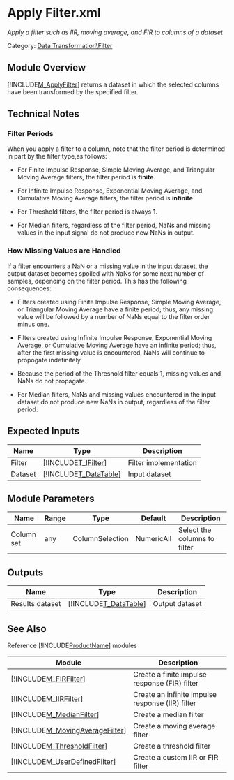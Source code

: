 # Apply Filter.xml

*Apply a filter such as IIR, moving average, and FIR to columns of a dataset*

Category: [Data Transformation\Filter](529B4991-8A7F-4E12-8F36-51F9FACA4383)


## Module Overview
[!INCLUDE[M_ApplyFilter](Token\M_ApplyFilter.md)] returns a dataset in which the selected columns have been transformed by the specified filter.


## Technical Notes

### Filter Periods
When you apply a filter to a column, note that the filter period is determined in part by the filter type,as follows:


-   For Finite Impulse Response, Simple Moving Average, and Triangular Moving Average filters, the filter period is **finite**.

-   For Infinite Impulse Response, Exponential Moving Average, and Cumulative Moving Average filters, the filter period is **infinite**.

-   For Threshold filters, the filter period is always **1**.

-   For Median filters, regardless of the filter period, NaNs and missing values in the input signal do not produce new NaNs in output.


### How Missing Values are Handled
If a filter encounters a NaN or a missing value in the input dataset, the output dataset becomes spoiled with NaNs for some next number of samples, depending on the filter period. This has the following consequences:


-   Filters created using Finite Impulse Response, Simple Moving Average, or Triangular Moving Average have a finite period; thus, any missing value will be followed by a number of NaNs equal to the filter order minus one.

-   Filters created using Infinite Impulse Response, Exponential Moving Average, or Cumulative Moving Average have an infinite period; thus, after the first missing value is encountered, NaNs will continue to propogate indefinitely.

-   Because the period of the Threshold filter equals 1, missing values and NaNs do not propagate.

-   For Median filters, NaNs and missing values encountered in the input dataset do not produce new NaNs in output, regardless of the filter period.


##
## Expected Inputs


|Name|Type|Description|
|--------|--------|---------------|
|Filter|[!INCLUDE[T_IFilter](Token\T_IFilter.md)]|Filter implementation|
|Dataset|[!INCLUDE[T_DataTable](Token\T_DataTable.md)]|Input dataset|


## Module Parameters


|Name|Range|Type|Default|Description|
|--------|---------|--------|-----------|---------------|
|Column set|any|ColumnSelection|NumericAll|Select the columns to filter|


## Outputs


|Name|Type|Description|
|--------|--------|---------------|
|Results dataset|[!INCLUDE[T_DataTable](Token\T_DataTable.md)]|Output dataset|


## See Also
Reference [!INCLUDE[ProductName](Token\ProductName.md)] modules



|Module|Description|
|----------|---------------|
|[!INCLUDE[M_FIRFilter](Token\M_FIRFilter.md)]|Create a finite impulse response (FIR) filter|
|[!INCLUDE[M_IIRFilter](Token\M_IIRFilter.md)]|Create an infinite impulse response (IIR) filter|
|[!INCLUDE[M_MedianFilter](Token\M_MedianFilter.md)]|Create a median filter|
|[!INCLUDE[M_MovingAverageFilter](Token\M_MovingAverageFilter.md)]|Create a moving average filter|
|[!INCLUDE[M_ThresholdFilter](Token\M_ThresholdFilter.md)]|Create a threshold filter|
|[!INCLUDE[M_UserDefinedFilter](Token\M_UserDefinedFilter.md)]|Create a custom IIR or FIR filter|

</br>
</br>
